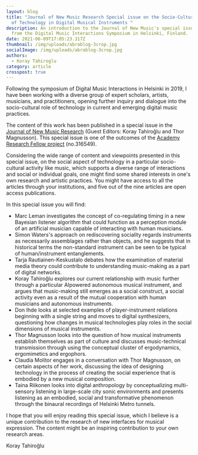 ```yaml
---
layout: blog
title: "Journal of New Music Research Special issue on the Socio-Cultural Role
  of Technology in Digital Musical Instruments "
description: An introduction to the Journal of New Music's special issue arising
  from the Digital Music Interactions Symposium in Helsinki, Finland.
date: 2021-06-09T17:05:23.317Z
thumbnail: /img/uploads/abrablog-3crop.jpg
socialImage: /img/uploads/abrablog-3crop.jpg
authors:
  - Koray Tahiroglu
category: article
crosspost: true
---
```

Following the symposium of Digital Music Interactions in Helsinki in 2019, I have been working with a diverse group of expert scholars, artists, musicians, and practitioners, opening further inquiry and dialogue into the socio-cultural role of technology in current and emerging digital music practices.

The content of this work has been published in a special issue in the [Journal of New Music Research](https://www.tandfonline.com/toc/nnmr20/50/2?nav=tocList) (Guest Editors: Koray Tahiroğlu and Thor Magnusson). This special issue is one of the outcomes of the [Academy Research Fellow project](http://dmi.aalto.fi) (no.316549).

Considering the wide range of content and viewpoints presented in this special issue, on the social aspect of technology in a particular socio-cultural activity like music, which supports a diverse range of interactions and social or individual goals, one might find some shared interests in one's own research and artistic practices. You might have access to all the articles through your institutions, and five out of the nine articles are open access publications.

In this special issue you will find:

* Marc Leman investigates the concept of co-regulating timing in a new Bayesian listener algorithm that could function as a perception module of an artificial musician capable of interacting with human musicians. 
* Simon Waters's approach on rediscovering sociality regards instruments as necessarily assemblages rather than objects, and he suggests that in historical terms the non-standard instrument can be seen to be typical of human/instrument entanglements. 
* Tarja Rautiainen-Keskustalo debates how the examination of material media theory could contribute to understanding music-making as a part of digital networks. 
* Koray Tahiroğlu explores our current relationship with music further through a particular AIpowered autonomous musical instrument, and argues that music-making still emerges as a social construct, a social activity even as a result of the mutual cooperation with human musicians and autonomous instruments. 
* Don Ihde looks at selected examples of player-instrument relations beginning with a single string and moves to digital synthesizers, questioning how changes in musical technologies play roles in the social dimensions of musical instruments. 
* Thor Magnusson looks into the question of how musical instruments establish themselves as part of culture and discusses music-technical transmission through using the conceptual cluster of ergodynamics, ergomimetics and ergophors. 
* Claudia Molitor engages in a conversation with Thor Magnusson, on certain aspects of her work, discussing the idea of designing technology in the process of creating the social experience that is embodied by a new musical composition. 
* Taina Riikonen looks into digital anthropology by conceptualizing multi-sensory listening in large-scale city sonic environments and presents listening as an embodied, social and transformative phenomenon through the binaural recordings of Helsinki Metro tunnels. 

I hope that you will enjoy reading this special issue, which I believe is a unique contribution to the research of new interfaces for musical expression. The content might be an inspiring contribution to your own research areas.

Koray Tahiroğlu